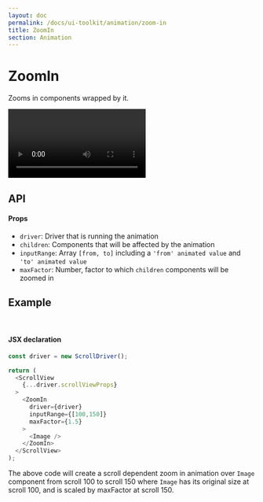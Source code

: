 ```yaml
---
layout: doc
permalink: /docs/ui-toolkit/animation/zoom-in
title: ZoomIn
section: Animation
---
```


# ZoomIn

Zooms in components wrapped by it.

<div class="video-screen">
  <video width="280" loop autoplay>
    <source src="/video/examples/04 zoom in and out.mp4" type="video/mp4">
    <source src="/video/examples/04 zoom in and out.webm" type="video/webm">
  </video>
</div>

## API

#### Props

- `driver`: Driver that is running the animation
- `children`: Components that will be affected by the animation
- `inputRange`: Array `[from, to]` including a `'from' animated value` and `'to' animated value`
- `maxFactor`: Number, factor to which `children` components will be zoomed in

## Example
<br />  

#### JSX declaration
```javascript
const driver = new ScrollDriver();

return (
  <ScrollView
    {...driver.scrollViewProps}
  >
    <ZoomIn
      driver={driver}
      inputRange={[100,150]}
      maxFactor={1.5}
    >
      <Image />
    </ZoomIn>
  </ScrollView>
);
```

The above code will create a scroll dependent zoom in animation over `Image` component from scroll 100 to scroll 150 where `Image` has its original size at scroll 100, and is scaled by maxFactor at scroll 150.
